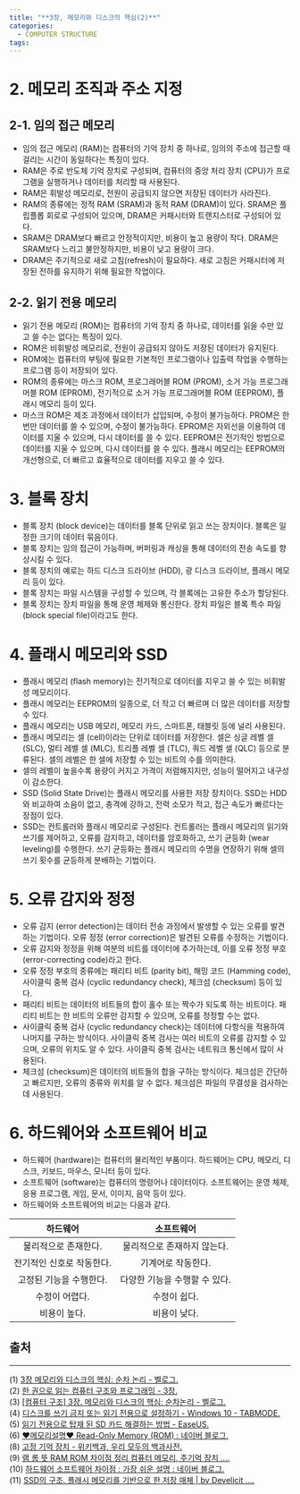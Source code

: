 ```yaml
---
title: "**3장, 메모리와 디스크의 핵심(2)**"
categories:
  - COMPUTER STRUCTURE
tags:
---
```


# 2. 메모리 조직과 주소 지정

## 2-1. 임의 접근 메모리

- 임의 접근 메모리 (RAM)는 컴퓨터의 기억 장치 중 하나로, 임의의 주소에 접근할 때 걸리는 시간이 동일하다는 특징이 있다.
- RAM은 주로 반도체 기억 장치로 구성되며, 컴퓨터의 중앙 처리 장치 (CPU)가 프로그램을 실행하거나 데이터를 처리할 때 사용된다.
- RAM은 휘발성 메모리로, 전원이 공급되지 않으면 저장된 데이터가 사라진다.
- RAM의 종류에는 정적 RAM (SRAM)과 동적 RAM (DRAM)이 있다. SRAM은 플립플롭 회로로 구성되어 있으며, DRAM은 커패시터와 트랜지스터로 구성되어 있다.
- SRAM은 DRAM보다 빠르고 안정적이지만, 비용이 높고 용량이 작다. DRAM은 SRAM보다 느리고 불안정하지만, 비용이 낮고 용량이 크다.
- DRAM은 주기적으로 새로 고침(refresh)이 필요하다. 새로 고침은 커패시터에 저장된 전하를 유지하기 위해 필요한 작업이다.

## 2-2. 읽기 전용 메모리

- 읽기 전용 메모리 (ROM)는 컴퓨터의 기억 장치 중 하나로, 데이터를 읽을 수만 있고 쓸 수는 없다는 특징이 있다.
- ROM은 비휘발성 메모리로, 전원이 공급되지 않아도 저장된 데이터가 유지된다.
- ROM에는 컴퓨터의 부팅에 필요한 기본적인 프로그램이나 입출력 작업을 수행하는 프로그램 등이 저장되어 있다.
- ROM의 종류에는 마스크 ROM, 프로그래머블 ROM (PROM), 소거 가능 프로그래머블 ROM (EPROM), 전기적으로 소거 가능 프로그래머블 ROM (EEPROM), 플래시 메모리 등이 있다.
- 마스크 ROM은 제조 과정에서 데이터가 삽입되며, 수정이 불가능하다. PROM은 한 번만 데이터를 쓸 수 있으며, 수정이 불가능하다. EPROM은 자외선을 이용하여 데이터를 지울 수 있으며, 다시 데이터를 쓸 수 있다. EEPROM은 전기적인 방법으로 데이터를 지울 수 있으며, 다시 데이터를 쓸 수 있다. 플래시 메모리는 EEPROM의 개선형으로, 더 빠르고 효율적으로 데이터를 지우고 쓸 수 있다.

# 3. 블록 장치

- 블록 장치 (block device)는 데이터를 블록 단위로 읽고 쓰는 장치이다. 블록은 일정한 크기의 데이터 묶음이다.
- 블록 장치는 임의 접근이 가능하며, 버퍼링과 캐싱을 통해 데이터의 전송 속도를 향상시킬 수 있다.
- 블록 장치의 예로는 하드 디스크 드라이브 (HDD), 광 디스크 드라이브, 플래시 메모리 등이 있다.
- 블록 장치는 파일 시스템을 구성할 수 있으며, 각 블록에는 고유한 주소가 할당된다.
- 블록 장치는 장치 파일을 통해 운영 체제와 통신한다. 장치 파일은 블록 특수 파일 (block special file)이라고도 한다.

# 4. 플래시 메모리와 SSD

- 플래시 메모리 (flash memory)는 전기적으로 데이터를 지우고 쓸 수 있는 비휘발성 메모리이다.
- 플래시 메모리는 EEPROM의 일종으로, 더 작고 더 빠르며 더 많은 데이터를 저장할 수 있다.
- 플래시 메모리는 USB 메모리, 메모리 카드, 스마트폰, 태블릿 등에 널리 사용된다.
- 플래시 메모리는 셀 (cell)이라는 단위로 데이터를 저장한다. 셀은 싱글 레벨 셀 (SLC), 멀티 레벨 셀 (MLC), 트리플 레벨 셀 (TLC), 쿼드 레벨 셀 (QLC) 등으로 분류된다. 셀의 레벨은 한 셀에 저장할 수 있는 비트의 수를 의미한다.
- 셀의 레벨이 높을수록 용량이 커지고 가격이 저렴해지지만, 성능이 떨어지고 내구성이 감소한다.
- SSD (Solid State Drive)는 플래시 메모리를 사용한 저장 장치이다. SSD는 HDD와 비교하여 소음이 없고, 충격에 강하고, 전력 소모가 적고, 접근 속도가 빠르다는 장점이 있다.
- SSD는 컨트롤러와 플래시 메모리로 구성된다. 컨트롤러는 플래시 메모리의 읽기와 쓰기를 제어하고, 오류를 감지하고, 데이터를 암호화하고, 쓰기 균등화 (wear leveling)를 수행한다. 쓰기 균등화는 플래시 메모리의 수명을 연장하기 위해 셀의 쓰기 횟수를 균등하게 분배하는 기법이다.

# 5. 오류 감지와 정정

- 오류 감지 (error detection)는 데이터 전송 과정에서 발생할 수 있는 오류를 발견하는 기법이다. 오류 정정 (error correction)은 발견된 오류를 수정하는 기법이다.
- 오류 감지와 정정을 위해 여분의 비트를 데이터에 추가하는데, 이를 오류 정정 부호 (error-correcting code)라고 한다.
- 오류 정정 부호의 종류에는 패리티 비트 (parity bit), 해밍 코드 (Hamming code), 사이클릭 중복 검사 (cyclic redundancy check), 체크섬 (checksum) 등이 있다.
- 패리티 비트는 데이터의 비트들의 합이 홀수 또는 짝수가 되도록 하는 비트이다. 패리티 비트는 한 비트의 오류만 감지할 수 있으며, 오류를 정정할 수는 없다.
- 사이클릭 중복 검사 (cyclic redundancy check)는 데이터에 다항식을 적용하여 나머지를 구하는 방식이다. 사이클릭 중복 검사는 여러 비트의 오류를 감지할 수 있으며, 오류의 위치도 알 수 있다. 사이클릭 중복 검사는 네트워크 통신에서 많이 사용된다.
- 체크섬 (checksum)은 데이터의 비트들의 합을 구하는 방식이다. 체크섬은 간단하고 빠르지만, 오류의 종류와 위치를 알 수 없다. 체크섬은 파일의 무결성을 검사하는데 사용된다.

# 6. 하드웨어와 소프트웨어 비교

- 하드웨어 (hardware)는 컴퓨터의 물리적인 부품이다. 하드웨어는 CPU, 메모리, 디스크, 키보드, 마우스, 모니터 등이 있다.
- 소프트웨어 (software)는 컴퓨터의 명령어나 데이터이다. 소프트웨어는 운영 체제, 응용 프로그램, 게임, 문서, 이미지, 음악 등이 있다.
- 하드웨어와 소프트웨어의 비교는 다음과 같다.

| 하드웨어 | 소프트웨어 |
| :---: | :---: |
| 물리적으로 존재한다. | 물리적으로 존재하지 않는다. |
| 전기적인 신호로 작동한다. | 기계어로 작동한다. |
| 고정된 기능을 수행한다. | 다양한 기능을 수행할 수 있다. |
| 수정이 어렵다. | 수정이 쉽다. |
| 비용이 높다. | 비용이 낮다. |

## 출처
-------
(1) [3장 메모리와 디스크의 핵심: 순차 논리 - 벨로그. ](https://velog.io/@y0ungg/3장-순차-논리.)  
(2) [한 권으로 읽는 컴퓨터 구조와 프로그래밍 - 3장. ](https://velog.io/@jaejuna/한-권으로-읽는-컴퓨터-구조와-프로그래밍-3장.)    
(3) [[컴퓨터 구조] 3장. 메모리와 디스크의 핵심: 순차논리 - 벨로그. ](https://velog.io/@vivacode/%EC%BB%B4%ED%93%A8%ED%84%B0-%EA%B5%AC%EC%A1%B0-3%EC%9E%A5.-%EB%A9%94%EB%AA%A8%EB%A6%AC%EC%99%80-%EB%94%94%EC%8A%A4%ED%81%AC%EC%9D%98-%ED%95%B5%EC%8B%AC-%EC%88%9C%EC%B0%A8%EB%85%BC%EB%A6%AC.)  
(4) [디스크를 쓰기 금지 또는 읽기 전용으로 설정하기 - Windows 10 - TABMODE. ](https://www.tabmode.com/windows10/usb-read-only.html.)  
(5) [읽기 전용으로 탑재 된 SD 카드 해결하는 방법 - EaseUS. ](https://www.easeus.co.kr/partition-manager-software/sd-card-mounted-as-read-only.html.)  
(6) [♥메모리설명♥ Read-Only Memory (ROM) : 네이버 블로그. ](https://m.blog.naver.com/PostView.naver?blogId=ki630808&logNo=222209208914.)  
(8) [고정 기억 장치 - 위키백과, 우리 모두의 백과사전. ](https://ko.wikipedia.org/wiki/%EA%B3%A0%EC%A0%95_%EA%B8%B0%EC%96%B5_%EC%9E%A5%EC%B9%98.)  
(9) [램 롬 뜻 RAM ROM 차이점 정리 컴퓨터 메모리, 주기억 장치 .... ](https://blog.naver.com/PostView.nhn?blogId=callme_jaid&logNo=223034153437.)  
(10) [하드웨어 소프트웨어 차이점 : 가장 쉬운 설명 : 네이버 블로그. ](https://blog.naver.com/PostView.nhn?blogId=xx_xx_king&logNo=222584180259.)    
(11) [SSD의 구조. 플래시 메모리를 기반으로 한 저장 매체 | by Develicit .... ](https://medium.com/@develicit/ssd%EC%9D%98-%EA%B5%AC%EC%A1%B0-99afa6aba098.)  